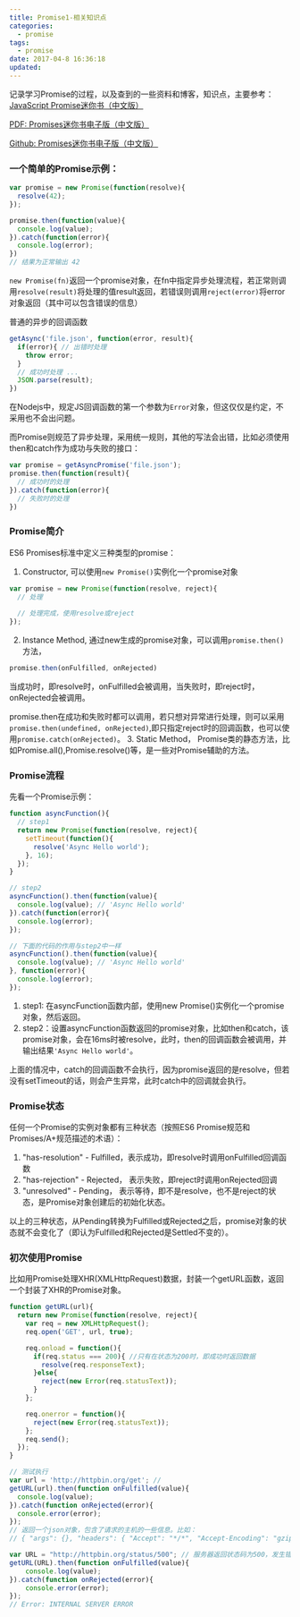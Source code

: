 ```yaml
---
title: Promise1-相关知识点
categories:
  - promise
tags:
  - promise
date: 2017-04-8 16:36:18
updated: 
---
```


记录学习Promise的过程，以及查到的一些资料和博客，知识点，主要参考：[JavaScript Promise迷你书（中文版）](http://liubin.org/promises-book/)

[PDF: Promises迷你书电子版（中文版）](javascript-promise-book.pdf)

[Github: Promises迷你书电子版（中文版）](https://github.com/liubin/promises-book/)


### 一个简单的Promise示例：
```js
var promise = new Promise(function(resolve){
  resolve(42);
});

promise.then(function(value){
  console.log(value);
}).catch(function(error){
  console.log(error);
})
// 结果为正常输出 42
```
`new Promise(fn)`返回一个promise对象，在fn中指定异步处理流程，若正常则调用`resolve(result)`将处理的值result返回，若错误则调用`reject(error)`将error对象返回（其中可以包含错误的信息）


普通的异步的回调函数
```js
getAsync('file.json', function(error, result){
  if(error){ // 出错时处理
    throw error;
  }
  // 成功时处理 ...
  JSON.parse(result); 
})
```
在Nodejs中，规定JS回调函数的第一个参数为`Error`对象，但这仅仅是约定，不采用也不会出问题。

而Promise则规范了异步处理，采用统一规则，其他的写法会出错，比如必须使用then和catch作为成功与失败的接口：
```js
var promise = getAsyncPromise('file.json');
promise.then(function(result){
  // 成功时的处理
}).catch(function(error){
  // 失败时的处理
})
```

### Promise简介
ES6 Promises标准中定义三种类型的promise：
1. Constructor, 可以使用`new Promise()`实例化一个promise对象
```js
var promise = new Promise(function(resolve, reject){
  // 处理
  
  // 处理完成，使用resolve或reject
});
```
2. Instance Method, 通过new生成的promise对象，可以调用`promise.then()`方法，
```js
promise.then(onFulfilled, onRejected)
```
当成功时，即resolve时，onFulfilled会被调用，当失败时，即reject时，onRejected会被调用。

promise.then在成功和失败时都可以调用，若只想对异常进行处理，则可以采用`promise.then(undefined, onRejected)`,即只指定reject时的回调函数，也可以使用`promise.catch(onRejected)`。
3. Static Method， Promise类的静态方法，比如Promise.all(),Promise.resolve()等，是一些对Promise辅助的方法。

### Promise流程
先看一个Promise示例：
```js
function asyncFunction(){
  // step1
  return new Promise(function(resolve, reject){
    setTimeout(function(){
      resolve('Async Hello world');
    }, 16);
  });
}

// step2
asyncFunction().then(function(value){
  console.log(value); // 'Async Hello world'
}).catch(function(error){
  console.log(error);
});

// 下面的代码的作用与step2中一样
asyncFunction().then(function(value){
  console.log(value); // 'Async Hello world'
}, function(error){
  console.log(error);
});

```
1. step1: 在asyncFunction函数内部，使用new Promise()实例化一个promise对象，然后返回。
2. step2：设置asyncFunction函数返回的promise对象，比如then和catch，该promise对象，会在16ms时被resolve，此时，then的回调函数会被调用，并输出结果`'Async Hello world'`。 

上面的情况中，catch的回调函数不会执行，因为promise返回的是resolve，但若没有setTimeout的话，则会产生异常，此时catch中的回调就会执行。

### Promise状态
任何一个Promise的实例对象都有三种状态（按照ES6 Promise规范和Promises/A+规范描述的术语）：
1. "has-resolution" - Fulfilled，表示成功，即resolve时调用onFulfilled回调函数
2. "has-rejection" - Rejected， 表示失败，即reject时调用onRejected回调
3. "unresolved" - Pending， 表示等待，即不是resolve，也不是reject的状态，是Promise对象创建后的初始化状态。

以上的三种状态，从Pending转换为Fulfilled或Rejected之后，promise对象的状态就不会变化了（即认为Fulfilled和Rejected是Settled不变的）。

### 初次使用Promise
比如用Promise处理XHR(XMLHttpRequest)数据，封装一个getURL函数，返回一个封装了XHR的Promise对象。
```js
function getURL(url){
  return new Promise(function(resolve, reject){
    var req = new XMLHttpRequest();
    req.open('GET', url, true);

    req.onload = function(){
      if(req.status === 200){ //只有在状态为200时，即成功时返回数据
        resolve(req.responseText);
      }else{
        reject(new Error(req.statusText));
      }
    };

    req.onerror = function(){
      reject(new Error(req.statusText));
    };
    req.send();
  });
}

// 测试执行
var url = 'http://httpbin.org/get'; //
getURL(url).then(function onFulfilled(value){
  console.log(value);
}).catch(function onRejected(error){
  console.error(error);
});
// 返回一个json对象，包含了请求的主机的一些信息。比如：
// { "args": {}, "headers": { "Accept": "*/*", "Accept-Encoding": "gzip, deflate, sdch", "Accept-Language": "en-US,en;q=0.8", "Connection": "close", "Host": "httpbin.org", "Origin": "http://liubin.org", "User-Agent": "Mozilla/5.0 (Windows NT 10.0; Win64; x64) AppleWebKit/537.36 (KHTML, like Gecko) Chrome/57.0.2987.133 Safari/537.36" }, "origin": "211.86.158.159", "url": "http://httpbin.org/get" }

var URL = "http://httpbin.org/status/500"; // 服务器返回状态码为500，发生错误
getURL(URL).then(function onFulfilled(value){
    console.log(value);
}).catch(function onRejected(error){
    console.error(error);
});
// Error: INTERNAL SERVER ERROR
```

